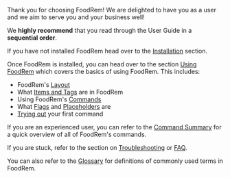 <!-- markdownlint-disable-file first-line-h1 -->
Thank you for choosing FoodRem! We are delighted to have you as a user and we aim to serve you and your business well!

We **highly recommend** that you read through the User Guide in a **sequential order**. 

If you have not installed FoodRem head over to the [Installation](#installation) section.

Once FoodRem is installed, you can head over to the section [Using FoodRem](#using-foodrem) which covers the basics of using FoodRem. This includes:

* FoodRem's [Layout](#layout)
* What [Items and Tags](#items-and-tags) are in FoodRem
* Using FoodRem's [Commands](#command-format)
* What [Flags](#flags) and [Placeholders](#placeholders) are
* [Trying out](#trying-your-first-command) your first command

If you are an experienced user, you can refer to the [Command Summary](#command-summary) for a quick overview of all of FoodRem's commands.

If you are stuck, refer to the section on [Troubleshooting](#troubleshooting) or [FAQ](#faq).

You can also refer to the [Glossary](#glossary) for definitions of commonly used terms in FoodRem.
